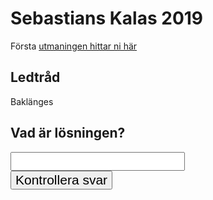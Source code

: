 # Sebastians Kalas 2019
Första [utmaningen hittar ni här](http://maps.google.com/maps?q=57.7141994,11.9025116) 

## Ledtråd
Baklänges

## Vad är lösningen?
<div id="q">
    <input style="font-size: 1.5em" id="a" data-expect="blaze,blace,blase" type="text" />
    <br>
    <button style="font-size: 1.5em" id="sub">Kontrollera svar</button>
    <a id="link" style="display: none;" href="https://archevel.github.io/kalas2019/q2">Till nasta!</a>
</div>
